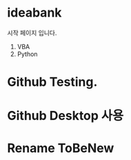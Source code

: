 # ideabank
시작 페이지 입니다. 
1. VBA
2. Python

# Github Testing. 

# Github Desktop 사용 

# Rename ToBeNew